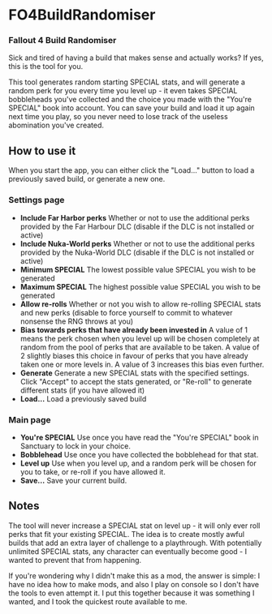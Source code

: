 # FO4BuildRandomiser
### Fallout 4 Build Randomiser
Sick and tired of having a build that makes sense and actually works? If yes, this is the tool for you.

This tool generates random starting SPECIAL stats, and will generate a random perk for you every time you level up - it even takes SPECIAL bobbleheads you've collected and the choice you made with the "You're SPECIAL" book into account. You can save your build and load it up again next time you play, so you never need to lose track of the useless abomination you've created.

## How to use it
When you start the app, you can either click the "Load..." button to load a previously saved build, or generate a new one.
### Settings page
- **Include Far Harbor perks** Whether or not to use the additional perks provided by the Far Harbour DLC (disable if the DLC is not installed or active)
- **Include Nuka-World perks** Whether or not to use the additional perks provided by the Nuka-World DLC (disable if the DLC is not installed or active)
- **Minimum SPECIAL** The lowest possible value SPECIAL you wish to be generated
- **Maximum SPECIAL** The highest possible value SPECIAL you wish to be generated
- **Allow re-rolls** Whether or not you wish to allow re-rolling SPECIAL stats and new perks (disable to force yourself to commit to whatever nonsense the RNG throws at you)
- **Bias towards perks that have already been invested in** A value of 1 means the perk chosen when you level up will be chosen completely at random from the pool of perks that are available to be taken. A value of 2 slightly biases this choice in favour of perks that you have already taken one or more levels in. A value of 3 increases this bias even further.
- **Generate** Generate a new SPECIAL stats with the specified settings. Click "Accept" to accept the stats generated, or "Re-roll" to generate different stats (if you have allowed it)
- **Load...** Load a previously saved build

### Main page
- **You're SPECIAL** Use once you have read the "You're SPECIAL" book in Sanctuary to lock in your choice.
- **Bobblehead** Use once you have collected the bobblehead for that stat.
- **Level up** Use when you level up, and a random perk will be chosen for you to take, or re-roll if you have allowed it.
- **Save...** Save your current build.

## Notes
The tool will never increase a SPECIAL stat on level up - it will only ever roll perks that fit your existing SPECIAL. The idea is to create mostly awful builds that add an extra layer of challenge to a playthrough. With potentially unlimited SPECIAL stats, any character can eventually become good - I wanted to prevent that from happening.

If you're wondering why I didn't make this as a mod, the answer is simple: I have no idea how to make mods, and also I play on console so I don't have the tools to even attempt it. I put this together because it was something I wanted, and I took the quickest route available to me.
